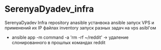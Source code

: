 # SerenyaDyadev_infra
SerenyaDyadev Infra repository
anasible
устанвока ansible
запуск VPS и применений их IP файлах inventory
запуск разных задач на vps asibl'ом
 - ansible app -m command -a 'rm -rf ~/reddit' -> удаление слонированного в прошлых командах reddit
 